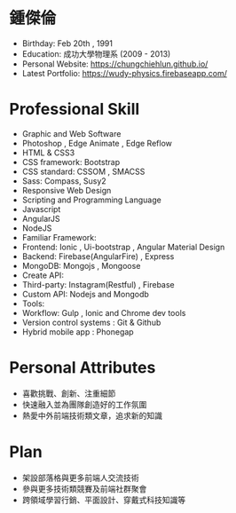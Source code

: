 # 鍾傑倫

 - Birthday: Feb 20th , 1991
 - Education: 成功大學物理系 (2009 - 2013)
 - Personal Website: https://chungchiehlun.github.io/
 - Latest Portfolio: https://wudy-physics.firebaseapp.com/

# Professional Skill

 - Graphic and Web Software
  - Photoshop , Edge Animate , Edge Reflow
 -  HTML & CSS3
  - CSS framework: Bootstrap
  - CSS standard: CSSOM , SMACSS
  - Sass: Compass, Susy2
  - Responsive Web Design
 - Scripting and Programming Language
  - Javascript
  - AngularJS
  - NodeJS
 - Familiar Framework: 
  - Frontend: Ionic , Ui-bootstrap , Angular Material Design
  - Backend: Firebase(AngularFire) , Express
  - MongoDB: Mongojs , Mongoose
 - Create API:
  - Third-party: Instagram(Restful) , Firebase
  - Custom API: Nodejs and Mongodb
 - Tools:
  - Workflow: Gulp , Ionic and Chrome dev tools
  - Version control systems : Git & Github
  - Hybrid mobile app : Phonegap
 
# Personal Attributes 

 - 喜歡挑戰、創新、注重細節
 - 快速融入並為團隊創造好的工作氛圍
 - 熱愛中外前端技術類文章，追求新的知識

# Plan

 - 架設部落格與更多前端人交流技術
 - 參與更多技術類競賽及前端社群聚會
 - 跨領域學習行銷、平面設計、穿戴式科技知識等

